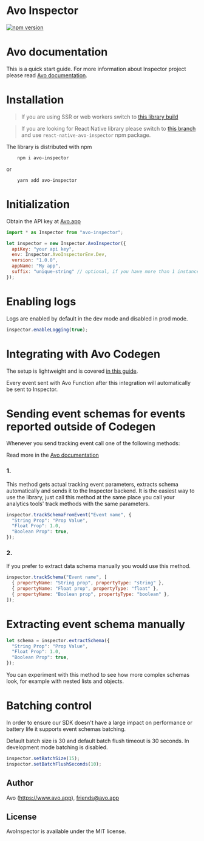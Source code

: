 # Avo Inspector

[![npm version](https://badge.fury.io/js/avo-inspector.svg)](https://badge.fury.io/js/avo-inspector)

# Avo documentation

This is a quick start guide.
For more information about Inspector project please read [Avo documentation](https://www.avo.app/docs/implementation/inspector/sdk/web).

# Installation

> If you are using SSR or web workers switch to [this library build](https://github.com/avohq/ssr-web-avo-inspector)

> If you are looking for React Native library please switch to [this branch](https://github.com/avohq/js-avo-inspector/tree/react-native-node-package) and use `react-native-avo-inspector` npm package.

The library is distributed with npm

```
    npm i avo-inspector
```

or

```
    yarn add avo-inspector
```

# Initialization

Obtain the API key at [Avo.app](https://www.avo.app/welcome)

```javascript
import * as Inspector from "avo-inspector";

let inspector = new Inspector.AvoInspector({
  apiKey: "your api key",
  env: Inspector.AvoInspectorEnv.Dev,
  version: "1.0.0",
  appName: "My app",
  suffix: "unique-string" // optional, if you have more than 1 instance of Avo Inspector in same project
});
```

# Enabling logs

Logs are enabled by default in the dev mode and disabled in prod mode.

```javascript
inspector.enableLogging(true);
```

# Integrating with Avo Codegen

The setup is lightweight and is covered [in this guide](https://www.avo.app/docs/implementation/start-using-inspector-with-avo-functions).

Every event sent with Avo Function after this integration will automatically be sent to Inspector.

# Sending event schemas for events reported outside of Codegen

Whenever you send tracking event call one of the following methods:

Read more in the [Avo documentation](https://www.avo.app/docs/implementation/devs-101#inspecting-events)

### 1.

This method gets actual tracking event parameters, extracts schema automatically and sends it to the Inspector backend.
It is the easiest way to use the library, just call this method at the same place you call your analytics tools' track methods with the same parameters.

```javascript
inspector.trackSchemaFromEvent("Event name", {
  "String Prop": "Prop Value",
  "Float Prop": 1.0,
  "Boolean Prop": true,
});
```

### 2.

If you prefer to extract data schema manually you would use this method.

```javascript
inspector.trackSchema("Event name", [
  { propertyName: "String prop", propertyType: "string" },
  { propertyName: "Float prop", propertyType: "float" },
  { propertyName: "Boolean prop", propertyType: "boolean" },
]);
```

# Extracting event schema manually

```javascript
let schema = inspector.extractSchema({
  "String Prop": "Prop Value",
  "Float Prop": 1.0,
  "Boolean Prop": true,
});
```

You can experiment with this method to see how more complex schemas look, for example with nested lists and objects.

# Batching control

In order to ensure our SDK doesn't have a large impact on performance or battery life it supports event schemas batching.

Default batch size is 30 and default batch flush timeout is 30 seconds.
In development mode batching is disabled.

```javascript
inspector.setBatchSize(15);
inspector.setBatchFlushSeconds(10);
```

## Author

Avo (https://www.avo.app), friends@avo.app

## License

AvoInspector is available under the MIT license.
